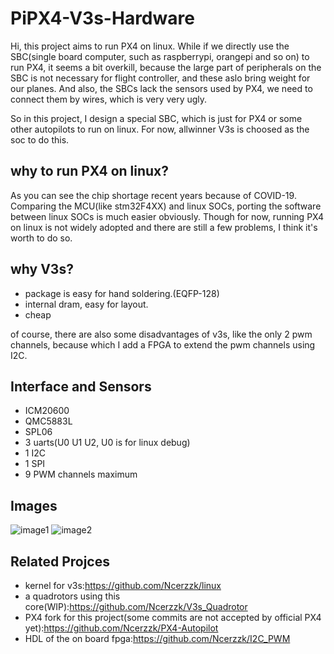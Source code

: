 # PiPX4-V3s-Hardware

Hi, this project aims to run PX4 on linux. While if we directly use the SBC(single board computer, such as raspberrypi, orangepi and so on) to run PX4, 
it seems a bit overkill, because the large part of peripherals on the SBC is not necessary for flight controller, and these aslo bring weight for our planes. 
And also, the SBCs lack the sensors used by PX4, we need to connect them by wires, which is very very ugly.

So in this project, I design a special SBC, which is just for PX4 or some other autopilots to run on linux. For now, allwinner V3s is choosed as 
the soc to do this.

## why to run PX4 on linux?

As you can see the chip shortage recent years because of COVID-19. Comparing the MCU(like stm32F4XX) and linux SOCs, porting the software between 
linux SOCs is much easier obviously. Though for now, running PX4 on linux is not widely adopted and there are still a few problems, 
I think it's worth to do so.

## why V3s? 
- package is easy for hand soldering.(EQFP-128)
- internal dram, easy for layout.
- cheap

of course, there are also some disadvantages of v3s, like the only 2 pwm channels, because which I add a FPGA to extend the pwm channels using I2C.

## Interface and Sensors
- ICM20600
- QMC5883L
- SPL06
- 3 uarts(U0 U1 U2, U0 is for linux debug)
- 1 I2C
- 1 SPI
- 9 PWM channels maximum

## Images
![image1](https://github.com/Ncerzzk/PiPX4-V3s-Hardware/blob/main/images/PiPX4.png?raw=true)
![image2](https://github.com/Ncerzzk/PiPX4-V3s-Hardware/blob/main/images/PiPX4-2.png?raw=true)

## Related Projces
- kernel for v3s:https://github.com/Ncerzzk/linux
- a quadrotors using this core(WIP):https://github.com/Ncerzzk/V3s_Quadrotor
- PX4 fork for this project(some commits are not accepted by official PX4 yet):https://github.com/Ncerzzk/PX4-Autopilot
- HDL of the on board fpga:https://github.com/Ncerzzk/I2C_PWM
